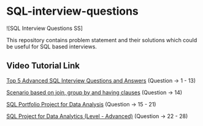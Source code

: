 # SQL-interview-questions
![SQL Interview Questions SS]

This repository contains problem statement and their solutions which could be useful for SQL based interviews.

## Video Tutorial Link

[Top 5 Advanced SQL Interview Questions and Answers](https://www.youtube.com/watch?v=EgW3fHqeBNM) (Question -> 1 - 13)

[Scenario based on join, group by and having clauses](https://www.youtube.com/watch?v=SfzbR69LquU) (Question -> 14)

[SQL Portfolio Project for Data Analysis](https://www.youtube.com/watch?v=5kbuhoEw1Xg) (Question -> 15 - 21)

[SQL Project for Data Analytics (Level - Advanced)](https://www.youtube.com/watch?v=ZojpmvXiQXo) (Question -> 22 - 28)
